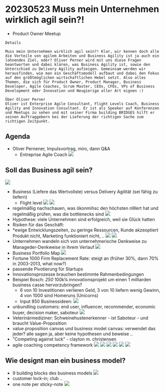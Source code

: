 # 20230523 Muss mein Unternehmen wirklich agil sein?!
* Product Owner Meetup
```
Details

Muss mein Unternehmen wirklich agil sein?! Klar, wir kennen doch alle die Vorteile von agilem Arbeiten und Business Agility ist ja auch ein lohnendes Ziel, oder? Oliver Perner wird mit uns diese Fragen beantworten und dabei klären, was Business Agility ist, sowie den Unterschied zu Delivery Agility aufzeigen. Gemeinsam werden wir herausfinden, wie man ein Geschäftsmodell aufbaut und dabei den Fokus auf den größtmöglichen wirtschaftlichen Hebel setzt. Also alles Themen, die sich für Product Owner, Product Manager, Business Developer, Agile Coaches, Scrum Master, CEOs, CFOs, VPs of Business Development oder Innovation und Neugierige aller Art eignen :)

Über Oliver Perner
Oliver ist Enterprise Agile Consultant, Flight Levels Coach, Business Agility and Innovation Consultant. Er ist als Speaker auf Konferenzen und Meetups zu sehen und mit seiner Firma building BRIDGES hilft er seinen Auftraggebern bei der Lieferung der richtigen Sache zum richtigen Zeitpunkt.
```

## Agenda
* Oliver Pernener, Impulsvortrag, miro, dann Q&A
  * Entreprise Agile Coach
![](img00.png)
## Soll das Business agil sein?
![](img01.png)
* Business (Liefere das Wertvollste) versus Delivery Agilität (sei fähig zu liefern)
  * Flight level
![](img02.png)
![](img03.png)
* regelmäßig nachschauen, was ökonmihsc den höchsten nWert hat und regelmäßig prüfen, was die bottlenecks sind
![](img04.png)
* Hypothese: viele Unternehmen sind erfolgreich, weil sie Glück hatten
* Risiken für das Geschäft:
*   *ewige Entwicklungszeiten, zu geringe Ressourcen, Kunde akzeoptiert Produkt nicht, Marketing funktioniert nicht, ..
![](img05.png)
![](img06.png)
* Unternehmen wandeln sich von unternehmerische Denkweise zu Manageder-Denkweise in ihrem Verlauf
![](img07.png)
* Business Portfolio Map
![](img08.png)
* Fortune 1000 Firm Replacement Rate: steigt an (früher 30%, dann 70% in 2003-2013, what now?)
* passende Pivotierung für Startups
* Innovationsprozesse brauchen bestimmte Rahmenbedingungen
* Beispiel Bosch: _250_ 100k¼ innovationsprojekt um einen 1 milliarden business casse hervorzubringen?
  * 6 von 10 Investitionen verlieren Geld, 3 von 10 liefern wenig Gewinn, 4 von 1000 sind Homeruns (Unicorns)
  * Input 850 Businessideen: 
![](img09.png)
* unbundling customers: end user, influencer, recommender, economic buyer, decision maker, saboteur
![](img10.png)
* Veterinärmediziner: Schweinehustenerkenner - ist Saboteur - und braucht Value-Proposition
* value proposition canvas und business model canvas: verwendet das jeder? alle sagen ja, aber keine hypothesen und beweise ..
* "Competing against luck" - clayton m. christensen
* agile coaching competency framework
![](img11.png)
![](img12.png)
![](img13.png)
![](img14.png)
![](img15.png)
![](img16.png)
## Wie designt man ein business model?
* 9 building blocks des business models
![](img17.png)
* customer lock-in; club ..
* one note per sticky-note
![](img18.png)
